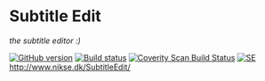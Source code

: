 # Subtitle Edit

*the subtitle editor :)*

[![GitHub version](https://img.shields.io/github/release/SubtitleEdit/subtitleedit.svg)](https://github.com/SubtitleEdit/subtitleedit)
[![Build status](https://img.shields.io/appveyor/ci/SubtitleEdit/subtitleedit/master.svg)](https://ci.appveyor.com/project/SubtitleEdit/subtitleedit/branch/master)
[![Coverity Scan Build Status](https://img.shields.io/coverity/scan/2562.svg)](https://scan.coverity.com/projects/2562)
[ ![SE](https://img.shields.io/badge/SUBTITLE%20EDIT-join%20chat-blue.svg) ](https://gitter.im/SubtitleEdit/subtitleedit "Subtitle Edit Gitter Chatroom")
<http://www.nikse.dk/SubtitleEdit/>
